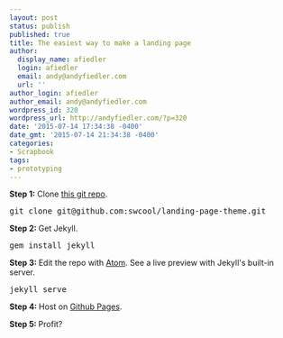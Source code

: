 ```yaml
---
layout: post
status: publish
published: true
title: The easiest way to make a landing page
author:
  display_name: afiedler
  login: afiedler
  email: andy@andyfiedler.com
  url: ''
author_login: afiedler
author_email: andy@andyfiedler.com
wordpress_id: 320
wordpress_url: http://andyfiedler.com/?p=320
date: '2015-07-14 17:34:38 -0400'
date_gmt: '2015-07-14 21:34:38 -0400'
categories:
- Scrapbook
tags:
- prototyping
---
```

<strong>Step 1:</strong> Clone <a href="https://github.com/swcool/landing-page-theme" target="_blank">this git repo</a>.
<pre class="nums:false lang:default decode:true">git clone git@github.com:swcool/landing-page-theme.git</pre>
<strong>Step 2: </strong>Get Jekyll.
<pre class="nums:false lang:default decode:true">gem install jekyll</pre>
<strong>Step 3: </strong>Edit the repo with <a href="https://atom.io" target="_blank">Atom</a>. See a live preview with Jekyll's built-in server.
<pre class="nums:false lang:default decode:true">jekyll serve</pre>
<strong>Step 4: </strong>Host on <a href="https://help.github.com/articles/using-jekyll-with-pages/" target="_blank">Github Pages</a>.

<strong>Step 5: </strong>Profit?
